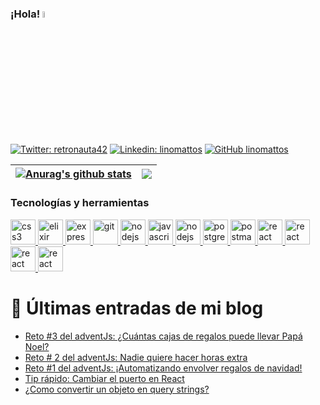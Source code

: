 ### ¡Hola! <img src="https://media.giphy.com/media/hvRJCLFzcasrR4ia7z/giphy.gif" width="5%"></a>


[![Twitter: retronauta42](https://img.shields.io/twitter/follow/retronauta42?style=social)](https://twitter.com/retronauta42)
[![Linkedin: linomattos](https://img.shields.io/badge/-linomattos-blue?style=flat-square&logo=Linkedin&logoColor=white&link=https://www.linkedin.com/in/linomattos/)](https://www.linkedin.com/in/linomattos/)
[![GitHub linomattos](https://img.shields.io/github/followers/linomattos?label=follow&style=social)](https://github.com/linomattos)

| <a href="https://github.com/linomattos/"><img align="center" src="https://github-readme-stats.vercel.app/api?username=linomattos&show_icons=true&include_all_commits=true&theme=buefy&hide_border=true" alt="Anurag's github stats" /></a> | <a href="https://github.com/linomattos/"><img align="center" src="https://github-readme-stats.vercel.app/api/top-langs/?username=linomattos&layout=compact&theme=buefy&hide_border=true" /></a> |
| ------------- | ------------- |

### Tecnologías y herramientas

<p align="left">
<a href="https://www.w3.org/html/" target="_blank" rel="noreferrer"> <img src="https://user-images.githubusercontent.com/51467595/205905599-3f5ac496-a516-4c55-8871-d39aa8ec9990.svg" alt="css3" width="40" height="40"/> </a>
<a href="https://www.w3schools.com/css/" target="_blank" rel="noreferrer"> <img src="https://user-images.githubusercontent.com/51467595/205904094-c4970a07-a0f2-4bad-9def-8f6d73105525.svg" alt="elixir" width="40" height="40"/> </a>
<a href="https://developer.mozilla.org/en-US/docs/Web/JavaScript" target="_blank" rel="noreferrer"> <img src="https://user-images.githubusercontent.com/51467595/205904104-088a32f1-175a-4534-b69f-5a2a6dbe01a2.svg" alt="express" width="40" height="40"/> </a>
 <a href="https://git-scm.com/" target="_blank" rel="noreferrer"> <img src="https://user-images.githubusercontent.com/51467595/205904073-1205a42f-412c-40fd-bad7-1e1680b95ec0.svg" alt="git" width="40" height="40"/> </a>
 <a href="https://nodejs.org" target="_blank" rel="noreferrer"> <img src="https://user-images.githubusercontent.com/51467595/205904103-fa784601-c222-4210-9ab8-acac5f44bb2f.svg" alt="nodejs" width="40" height="40"/> </a> <a href="https://expressjs.com" target="_blank" rel="noreferrer"> <img src="https://user-images.githubusercontent.com/51467595/205904109-5b890504-b3fe-456b-b5a8-6aa787f91504.svg" alt="javascript" width="40" height="40"/> </a>
 <a href="https://reactjs.org" target="_blank" rel="noreferrer"> <img src="https://user-images.githubusercontent.com/51467595/205904096-cda6fc2b-09b1-4e6f-9cf5-e406dc328073.svg" alt="nodejs" width="40" height="40"/> </a> <a href="https://chakra-ui.com/" target="_blank" rel="noreferrer"> <img src="https://user-images.githubusercontent.com/51467595/205904112-9e692133-7ded-41f9-898a-ecb60721c480.svg" alt="postgresql" width="40" height="40"/> </a>
 <a href="https://www.postgresql.org" target="_blank" rel="noreferrer"> <img src="https://user-images.githubusercontent.com/51467595/205904100-3fe6f9a4-8d37-4f5c-9754-cf5e9cc404c5.svg" alt="postman" width="40" height="40"/> </a> <a href="https://www.mongodb.com/" target="_blank" rel="noreferrer"> <img src="https://user-images.githubusercontent.com/51467595/205904099-a3a81f69-af6d-4bb0-8441-58e5483818ae.svg" alt="react" width="40" height="40"/> </a> <a href="https://postman.com" target="_blank" rel="noreferrer"> <img src="https://user-images.githubusercontent.com/51467595/205904106-41372da9-1563-4e2f-a68d-bd96bc2b6112.svg" alt="react" width="40" height="40"/> </a> <a href="https://ubuntu.com/" target="_blank" rel="noreferrer"> <img src="https://user-images.githubusercontent.com/51467595/205904107-29f1516a-bb22-40b1-8608-6b90cca7d53c.svg" alt="react" width="40" height="40"/> </a>
 <a href="https://www.vim.org/" target="_blank" rel="noreferrer"> <img src="https://user-images.githubusercontent.com/51467595/205904113-844c2b86-3fe3-444b-a803-5ea656672464.svg" alt="react" width="40" height="40"/> </a></p>




# 📖 Últimas entradas de mi blog

<!-- BLOG-POST-LIST:START -->
- [Reto #3 del adventJs: ¿Cuántas cajas de regalos puede llevar Papá Noel?](https://dev.to/retronauta/reto-3-del-adventjs-cuantas-cajas-de-regalos-puede-llevar-papa-noel-49a2)
- [Reto # 2 del adventJs: Nadie quiere hacer horas extra](https://dev.to/retronauta/reto-2-nadie-quiere-hacer-horas-extra-5871)
- [Reto #1 del adventJs: ¡Automatizando envolver regalos de navidad!](https://dev.to/retronauta/reto-1-del-adventjs-automatizando-envolver-regalos-de-navidad-1323)
- [Tip rápido: Cambiar el puerto en React](https://dev.to/retronauta/tip-rapido-cambiar-el-puerto-en-react-2jhl)
- [¿Como convertir un objeto en query strings?](https://dev.to/retronauta/como-convertir-un-objeto-en-query-strings-44dg)
<!-- BLOG-POST-LIST:END -->

